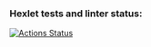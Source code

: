 ### Hexlet tests and linter status:
[![Actions Status](https://github.com/AlexeyBilyk/frontend-project-11/workflows/hexlet-check/badge.svg)](https://github.com/AlexeyBilyk/frontend-project-11/actions)